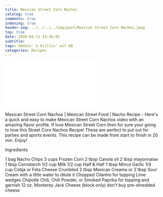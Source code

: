 ```yaml
---
title: Mexican Street Corn Nachos
catalog: true
comments: true
indexing: true
header-img: ../../../../img/post/Mexican Street Corn Nachos.jpeg
top: true
date: 2020-04-11 14:36:02
subtitle:
tags: Smokin' & Grillin' wit AB
categories: Recipes
---
```

<iframe frameborder="0" width="auto" height="auto"
src="//www.dailymotion.com/embed/video/x7t8yau?autoplay=1&mute=1"
allowfullscreen allow="autoplay"></iframe>

Mexican Street Corn Nachos | Mexican Street Food | Nacho Recipe - Here's a quick and easy to make Mexican Street Corn Nachos video with an amazing flavor profile. If love Mexican Street Corn then for sure your going to love this Street Corn Nachos Recipe! These are perfect to put out for parties and sports events. This recipe can be made from start to finish in 20 min. Enjoy!

Ingredients

1 bag Nacho Chips
3 cups Frozen Corn
2 tbsp Canola oil
2 tbsp mayonnaise
1 tbsp Cornstarch
1/2 cup Milk
1/2 cup Half & Half
1 tbsp Mince Garlic
1/4 cup Cotija or Feta Cheese Crumbled
2 tbsp Mexican Creama or 2 tbsp Sour Cream with a little water to dilute it
Chopped Cilantro for topping 
Lime wedges
Chipotle Chili, Chili Powder, or Smoked Paprika for topping and garnish
12 oz. Monterey Jack Cheese (block only) don't buy pre-shredded cheese
